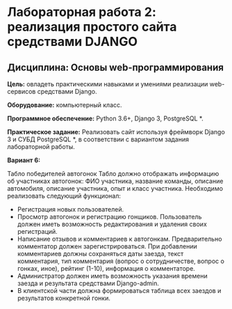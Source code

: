 # Лабораторная работа 2: реализация простого сайта средствами DJANGO
## Дисциплина: Основы web-программирования

**Цель:** овладеть практическими навыками и умениями реализации web-сервисов
средствами Django.

**Оборудование:** компьютерный класс.

**Программное обеспечение:** Python 3.6+, Django 3, PostgreSQL *.

**Практическое задание:** Реализовать сайт используя фреймворк Django 3 и СУБД PostgreSQL *, в
соответствии с вариантом задания лабораторной работы.


**Вариант 6:** 

Табло победителей автогонок
Табло должно отображать информацию об участниках автогонок: ФИО участника,
название команды, описание автомобиля, описание участника, опыт и класс участника.
Необходимо реализовать следующий функционал:

- Регистрация новых пользователей.
- Просмотр автогонок и регистрацию гонщиков. Пользователь должен иметь
возможность редактирования и удаления своих регистраций.
- Написание отзывов и комментариев к автогонкам. Предварительно
комментатор должен зарегистрироваться. При добавлении комментариев
должны сохраняться даты заезда, текст комментария, тип комментария
(вопрос о сотрудничестве, вопрос о гонках, иное), рейтинг (1-10),
информация о комментаторе.
- Администратор должен иметь возможность указания времени заезда и
результата средствами Django-admin.
- В клиентской части должна формироваться таблица всех заездов и
результатов конкретной гонки.